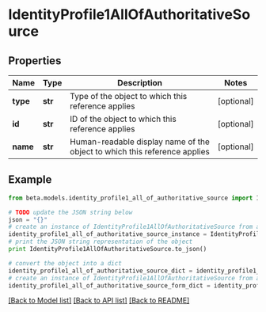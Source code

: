 # IdentityProfile1AllOfAuthoritativeSource


## Properties
Name | Type | Description | Notes
------------ | ------------- | ------------- | -------------
**type** | **str** | Type of the object to which this reference applies | [optional] 
**id** | **str** | ID of the object to which this reference applies | [optional] 
**name** | **str** | Human-readable display name of the object to which this reference applies | [optional] 

## Example

```python
from beta.models.identity_profile1_all_of_authoritative_source import IdentityProfile1AllOfAuthoritativeSource

# TODO update the JSON string below
json = "{}"
# create an instance of IdentityProfile1AllOfAuthoritativeSource from a JSON string
identity_profile1_all_of_authoritative_source_instance = IdentityProfile1AllOfAuthoritativeSource.from_json(json)
# print the JSON string representation of the object
print IdentityProfile1AllOfAuthoritativeSource.to_json()

# convert the object into a dict
identity_profile1_all_of_authoritative_source_dict = identity_profile1_all_of_authoritative_source_instance.to_dict()
# create an instance of IdentityProfile1AllOfAuthoritativeSource from a dict
identity_profile1_all_of_authoritative_source_form_dict = identity_profile1_all_of_authoritative_source.from_dict(identity_profile1_all_of_authoritative_source_dict)
```
[[Back to Model list]](../README.md#documentation-for-models) [[Back to API list]](../README.md#documentation-for-api-endpoints) [[Back to README]](../README.md)


